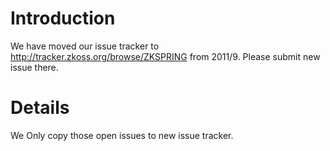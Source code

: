 # Introduction #

We have moved our issue tracker to http://tracker.zkoss.org/browse/ZKSPRING from 2011/9.
Please submit new issue there.



# Details #
We Only copy those open issues to new issue tracker.